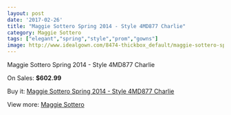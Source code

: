 ```yaml
---
layout: post
date: '2017-02-26'
title: "Maggie Sottero Spring 2014 - Style 4MD877 Charlie"
category: Maggie Sottero
tags: ["elegant","spring","style","prom","gowns"]
image: http://www.idealgown.com/8474-thickbox_default/maggie-sottero-spring-2014-style-4md877-charlie.jpg
---
```

Maggie Sottero Spring 2014 - Style 4MD877 Charlie

On Sales: **$602.99**
<a href="https://www.idealgown.com/en/maggie-sottero/3518-maggie-sottero-spring-2014-style-4md877-charlie.html"><amp-img layout="responsive" width="600" height="600" src="//www.idealgown.com/8474-thickbox_default/maggie-sottero-spring-2014-style-4md877-charlie.jpg" alt="Maggie Sottero Spring 2014 - Style 4MD877 Charlie 0" /></a>
<a href="https://www.idealgown.com/en/maggie-sottero/3518-maggie-sottero-spring-2014-style-4md877-charlie.html"><amp-img layout="responsive" width="600" height="600" src="//www.idealgown.com/8473-thickbox_default/maggie-sottero-spring-2014-style-4md877-charlie.jpg" alt="Maggie Sottero Spring 2014 - Style 4MD877 Charlie 1" /></a>

Buy it: [Maggie Sottero Spring 2014 - Style 4MD877 Charlie](https://www.idealgown.com/en/maggie-sottero/3518-maggie-sottero-spring-2014-style-4md877-charlie.html "Maggie Sottero Spring 2014 - Style 4MD877 Charlie")

View more: [Maggie Sottero](https://www.idealgown.com/en/45-maggie-sottero "Maggie Sottero")